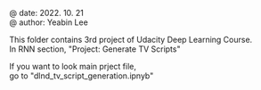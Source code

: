 @ date: 2022. 10. 21\
@ author: Yeabin Lee

This folder contains 3rd project of Udacity Deep Learning Course.\
In RNN section, "Project: Generate TV Scripts"

If you want to look main prject file,\
go to "dlnd_tv_script_generation.ipnyb"
